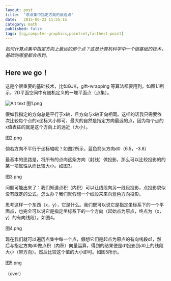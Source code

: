 ```yaml
---
layout: post
title:  "求点集中指定方向的最远点"
date:   2015-06-23 11:55:15
category: math
published: false
tags: [cg,computer-graphics,pointset,farthest-point]
---
```


*如何计算点集中指定方向上最远的那个点？这是计算机科学中一个很基础的技术，基础到哪里都会用到。*

## Here we go！

这是个很重要的基础技术，比如GJK，gift-wrapping 等算法都要用到。如图1.1所示，2D平面空间中有随机定义的一堆平面点（点集）。

![Alt text]({{site.basepath}}/img/me.jpg "This is me") 图1.png

假如我指定的方向总是平行于x轴，且方向与x轴正向相同。这样的话我只需要依次比较每个点的x坐标大小即可，最大的自然是指定方向最远的点，因为每个点的x值表征的就是这个方向上的远近（大小）。

图2.png

倘若方向不平行于坐标轴呢？如图2所示，蓝色箭头方向d0（6.5，-3.8）

最基本的思路是，将所有的点向这条方向（射线）做投影，那么可以比较投影的的某一项属性从而比较大小。如图3。

图3.png

问题可能出来了：我们知道点积（内积）可以让线段向另一线段投影，点投影貌似没有既定的公式。怎么办？我们就假想一个线段来来向蓝色方向投影。

思考这样一个东西（x，y），它是什么。我们既可以说它是指定坐标系下的一个平面点，也完全可以说它是指定坐标系下的一个方向（起始点为原点，终点为（x，y）的有向线段）。如图4。

图4.png

现在我们就可以遍历点集中每一个点，假想它们是起点为原点的有向线段d1，然后与指定方向d0做点积（内积）向量运算，得到的结果便是d1投影到d0上的线段大小（带方向）。然后比较这个值的大小即可。如图5所示。

图5.png





（over） 

